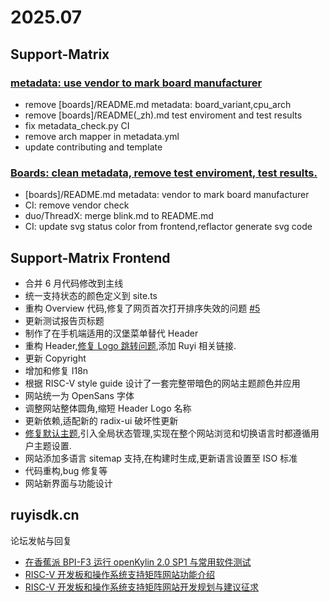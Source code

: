 # 2025.07

## Support-Matrix

### [metadata: use vendor to mark board manufacturer](https://github.com/ruyisdk/support-matrix/pull/348)

- remove [boards]/README.md metadata: board_variant,cpu_arch
- remove [boards]/README(_zh).md test enviroment and test results
- fix metadata_check.py CI
- remove arch mapper in metadata.yml
- update contributing and template

### [Boards: clean metadata, remove test enviroment, test results. ](https://github.com/ruyisdk/support-matrix/pull/345)

- [boards]/README.md metadata: vendor to mark board manufacturer
- CI: remove vendor check
- duo/ThreadX: merge blink.md to README.md
- CI: update svg status color from frontend,reflactor generate svg code
 
## Support-Matrix Frontend

- 合并 6 月代码修改到主线
- 统一支持状态的颜色定义到 site.ts
- 重构 Overview 代码,修复了网页首次打开排序失效的问题 [#5](https://github.com/QA-Team-lo/support-matrix-frontend/issues/5)
- 更新测试报告页标题
- 制作了在手机端适用的汉堡菜单替代 Header
- 重构 Header,[修复 Logo 跳转问题](https://github.com/QA-Team-lo/support-matrix-frontend/issues/4),添加 Ruyi 相关链接.
- 更新 Copyright
- 增加和修复 I18n
- 根据 RISC-V style guide 设计了一套完整带暗色的网站主题颜色并应用
- 网站统一为 OpenSans 字体
- 调整网站整体圆角,缩短 Header Logo 名称
- 更新依赖,适配新的 radix-ui 破坏性更新
- [修复默认主题](https://github.com/QA-Team-lo/support-matrix-frontend/issues/6),引入全局状态管理,实现在整个网站浏览和切换语言时都遵循用户主题设置.
- 网站添加多语言 sitemap 支持,在构建时生成,更新语言设置至 ISO 标准
- 代码重构,bug 修复等
- 网站新界面与功能设计
    
## ruyisdk.cn
论坛发帖与回复

- [在香蕉派 BPI-F3 运行 openKylin 2.0 SP1 与常用软件测试](https://ruyisdk.cn/t/topic/608)
- [RISC-V 开发板和操作系统支持矩阵网站功能介绍](https://ruyisdk.cn/t/topic/856)
- [RISC-V 开发板和操作系统支持矩阵网站开发规划与建议征求](https://ruyisdk.cn/t/topic/880)
